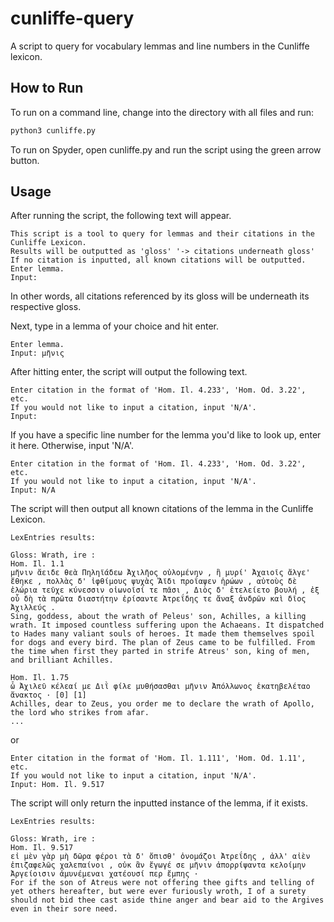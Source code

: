 # cunliffe-query
A script to query for vocabulary lemmas and line numbers in the Cunliffe lexicon.

## How to Run 

To run on a command line, change into the directory with all files and run:
```bash
python3 cunliffe.py
```

To run on Spyder, open cunliffe.py and run the script using the green arrow button.

## Usage

After running the script, the following text will appear.
```
This script is a tool to query for lemmas and their citations in the Cunliffe Lexicon.
Results will be outputted as 'gloss' '-> citations underneath gloss'
If no citation is inputted, all known citations will be outputted.
Enter lemma.
Input: 
```

In other words, all citations referenced by its gloss will be underneath its respective gloss.

Next, type in a lemma of your choice and hit enter.
```
Enter lemma. 
Input: μῆνις
```

After hitting enter, the script will output the following text.
```
Enter citation in the format of 'Hom. Il. 4.233', 'Hom. Od. 3.22', etc. 
If you would not like to input a citation, input 'N/A'.
Input:
```

If you have a specific line number for the lemma you'd like to look up, enter it here. Otherwise, input 'N/A'.
```
Enter citation in the format of 'Hom. Il. 4.233', 'Hom. Od. 3.22', etc. 
If you would not like to input a citation, input 'N/A'.
Input: N/A
```
The script will then output all known citations of the lemma in the Cunliffe Lexicon. 
```
LexEntries results: 

Gloss: Wrath, ire :
Hom. Il. 1.1
μῆνιν ἄειδε θεὰ Πηληϊάδεω Ἀχιλῆος οὐλομένην , ἣ μυρί' Ἀχαιοῖς ἄλγε' ἔθηκε , πολλὰς δ' ἰφθίμους ψυχὰς Ἄϊδι προΐαψεν ἡρώων , αὐτοὺς δὲ ἑλώρια τεῦχε κύνεσσιν οἰωνοῖσί τε πᾶσι , Διὸς δ' ἐτελείετο βουλή , ἐξ οὗ δὴ τὰ πρῶτα διαστήτην ἐρίσαντε Ἀτρεΐδης τε ἄναξ ἀνδρῶν καὶ δῖος Ἀχιλλεύς . 
Sing, goddess, about the wrath of Peleus' son, Achilles, a killing wrath. It imposed countless suffering upon the Achaeans. It dispatched to Hades many valiant souls of heroes. It made them themselves spoil for dogs and every bird. The plan of Zeus came to be fulfilled. From the time when first they parted in strife Atreus' son, king of men, and brilliant Achilles. 

Hom. Il. 1.75
ὦ Ἀχιλεῦ κέλεαί με Διῒ φίλε μυθήσασθαι μῆνιν Ἀπόλλωνος ἑκατηβελέταο ἄνακτος · [0] [1] 
Achilles, dear to Zeus, you order me to declare the wrath of Apollo, the lord who strikes from afar. 
...
```

or

```
Enter citation in the format of 'Hom. Il. 1.111', 'Hom. Od. 1.11', etc. 
If you would not like to input a citation, input 'N/A'.
Input: Hom. Il. 9.517
```
The script will only return the inputted instance of the lemma, if it exists.
```
LexEntries results: 

Gloss: Wrath, ire :
Hom. Il. 9.517
εἰ μὲν γὰρ μὴ δῶρα φέροι τὰ δ' ὄπισθ' ὀνομάζοι Ἀτρεΐδης , ἀλλ' αἰὲν ἐπιζαφελῶς χαλεπαίνοι , οὐκ ἂν ἔγωγέ σε μῆνιν ἀπορρίψαντα κελοίμην Ἀργείοισιν ἀμυνέμεναι χατέουσί περ ἔμπης · 
For if the son of Atreus were not offering thee gifts and telling of yet others hereafter, but were ever furiously wroth, I of a surety should not bid thee cast aside thine anger and bear aid to the Argives even in their sore need. 
```
